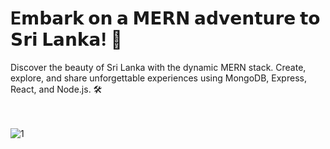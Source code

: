 # E𝗺𝗯𝗮𝗿𝗸 𝗼𝗻 𝗮 𝗠𝗘𝗥𝗡 𝗮𝗱𝘃𝗲𝗻𝘁𝘂𝗿𝗲 𝘁𝗼 𝗦𝗿𝗶 𝗟𝗮𝗻𝗸𝗮! 🌴

Discover the beauty of Sri Lanka with the dynamic MERN stack. Create, explore, and share unforgettable experiences using MongoDB, Express, React, and Node.js. 🛠️ </br></br></br>

![1](https://github.com/Buddini96/Tours_Booking_App/assets/84434313/5bef8396-132d-42c7-9f5e-1be766f2a61b)
